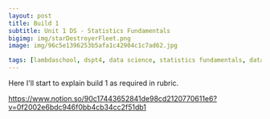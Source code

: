 ```yaml
---
layout: post
title: Build 1
subtitle: Unit 1 DS - Statistics Fundamentals
bigimg: img/starDestroyerFleet.png
image: img/96c5e1396253b5afa1c42904c1c7ad62.jpg

tags: [lambdaschool, dspt4, data science, statistics fundamentals, data wrangling, linear algebra, build 1]
---
```



Here I'll start to explain build 1 as required in rubric.

https://www.notion.so/90c17443652841de98cd2120770611e6?v=0f2002e6bdc946f0bb4cb34cc2f51db1

 

